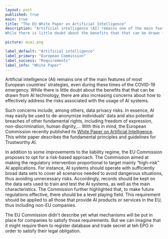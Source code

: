 ```yaml
---
layout: post
published: true
main: true
title: "The EU White Paper on Artificial Intelligence"
description: "Artificial intelligence (AI) remains one of the main features of most European countries’ strategies,even during these times of the COVID-19 emergency.
While there is little doubt about the benefits that that can be drawn from AI technology, there are also increasing concerns about how to effectively address the risks associated with the usage of AI systems."

picture: euai.png

label_default: "Artificial intelligence"
label_primary: "European Commission"
label_success: "Requirements"
label_info: "White Paper"
---
```

<!-- Main Container -->

Artificial intelligence (AI) remains one of the main features of most European countries’ strategies, even during these times of the COVID-19 emergency.
While there is little doubt about the benefits that that can be drawn from AI technology, there are also increasing concerns about how to effectively address the risks associated with the usage of AI systems. 

Such concerns include, among others, data privacy risks.
In essence, AI may easily be used to de-anonymize individuals’ data and also potential breaches of other fundamental rights, including freedom of expression, non-discrimination, human dignity,...
With this in mind, the European Commission recently published its [White Paper on Artificial Intelligence](https://ec.europa.eu/info/publications/white-paper-artificial-intelligence-european-approach-excellence-and-trust_en).
This white paper describes the fundamental principles and guidelines for Trustworthy AI. 

In addition to some improvements to the liability regime, the EU Commission proposes to opt for a risk-based approach. The Commission aimed at making the regulatory intervention proportional to target mainly “high-risk” AI applications.
For instance, AI systems should operate with sufficiently broad data sets to cover all scenarios needed to avoid dangerous situations, thus avoiding unnecessary risks.
Accordingly, records should be kept on the data sets used to train and test the AI systems, as well as the main characteristics.
The Commission further highlighted that, to make future regulations effective, there should be a level playing field.
This requirement should be applied to all those that provide AI products or services in the EU, thus including non-EU companies.

The EU Commission didn't describe yet what mechanisms will be put in place for companies to satisfy those requirements.
But we can imagine that it might require them to register database and trade secret at teh EPO in order to satisfy their legal obligation. 

<!--End Main Container -->
